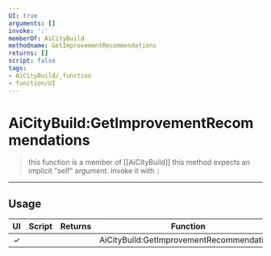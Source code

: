 ```yaml
---
UI: true
arguments: []
invoke: ':'
memberOf: AiCityBuild
methodname: GetImprovementRecommendations
returns: []
script: false
tags:
- AiCityBuild/_function
- function/UI
---
```

# AiCityBuild:GetImprovementRecommendations
> this function is a member of [[AiCityBuild]]
> this method expects an implicit "self" argument. invoke it with `:`
-----
## Usage
|  UI | Script | Returns | Function | Arguments |
|:---:|:------:|-------:|:--------:|:---------|
|✓| ||AiCityBuild:GetImprovementRecommendations||
